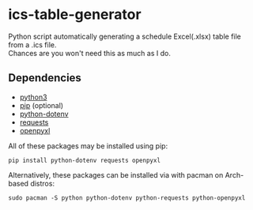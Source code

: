 # ics-table-generator

Python script automatically generating a schedule Excel(.xlsx) table file from a .ics file.\
Chances are you won't need this as much as I do.

## Dependencies

- [python3](https://www.python.org/downloads/)
- [pip](https://github.com/pypa/pip) (optional)
- [python-dotenv](https://github.com/theskumar/python-dotenv)
- [requests](https://github.com/psf/requests)
- [openpyxl](https://foss.heptapod.net/openpyxl/openpyxl)

All of these packages may be installed using pip:

```
pip install python-dotenv requests openpyxl
```

Alternatively, these packages can be installed via with pacman on Arch-based distros:

```
sudo pacman -S python python-dotenv python-requests python-openpyxl
```
